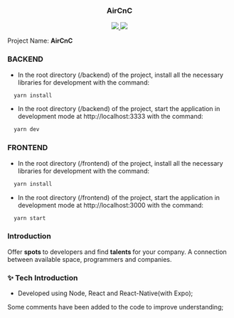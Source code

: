 <h3 align="center">
  <strong>AirCnC</strong>
</h3>

<p align="center">
  <a aria-label="Node version" href="https://nodejs.org/en/blog/release/v12.16.3/">
    <img src="https://img.shields.io/badge/node.js@lts-12.14.1-informational?logo=Node.JS"></img>
  </a>
  <a aria-label="React version" href="https://github.com/facebook/react/blob/master/CHANGELOG.md#16131-march-19-2020">
    <img src="https://img.shields.io/badge/react-16.12.0-informational?logo=react"></img>
  </a>
</p>

<p>
  Project Name: <strong>AirCnC</strong>
</p>
 

### BACKEND

- In the root directory (/backend) of the project, install all the necessary libraries for development with the command:

```js
  yarn install
```

- In the root directory (/backend) of the project, start the application in development mode at http://localhost:3333 with the command:

```js
  yarn dev
``` 
 

### FRONTEND

- In the root directory (/frontend) of the project, install all the necessary libraries for development with the command:

```js
  yarn install
```

- In the root directory (/frontend) of the project, start the application in development mode at http://localhost:3000 with the command:

```js
  yarn start
```

### Introduction

Offer <strong> spots </strong> to developers and find <strong> talents </strong> for your company.
A connection between available space, programmers and companies.

### :sparkles: Tech Introduction

- Developed using Node, React and React-Native(with Expo);


Some comments have been added to the code to improve understanding;
